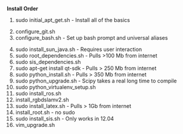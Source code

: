 **Install Order**

<!-- ubiquitous system tools -->
1. sudo initial\_apt\_get.sh - Install all of the basics
<!-- configure environments -->
2. configure\_git.sh
3. configure\_bash.sh - Set up bash prompt and universal aliases
<!-- Requires some user input - required for LBL network -->
4. sudo install\_sun\_java.sh - Requires user interaction
6. sudo root\_dependencies.sh - Pulls >100 Mb from internet
7. sudo sis\_dependencies.sh <!-- ONLY FOR 12.04 -->
8. sudo apt-get install qt-sdk - Pulls > 250 Mb from internet
9. sudo python\_install.sh - Pulls > 350 Mb from internet
10. sudo python\_upgrade.sh - Scipy takes a real long time to compile
10. sudo python\_virtualenv\_setup.sh
11. sudo install\_ros.sh
11. install\_rgbdslamv2.sh
12. sudo install\_latex.sh - Pulls > 1Gb from internet
13. install\_root.sh - no sudo
13. sudo install\_sis.sh - Only works in 12.04
14. vim\_upgrade.sh

